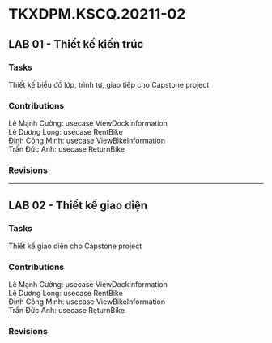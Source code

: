 # TKXDPM.KSCQ.20211-02

## LAB 01 - Thiết kế kiến trúc

### Tasks
Thiết kế biểu đồ lớp, trình tự, giao tiếp cho Capstone project

### Contributions
Lê Mạnh Cường: usecase ViewDockInformation<br />
Lê Dương Long: usecase RentBike<br />
Đinh Công Minh: usecase ViewBikeInformation<br />
Trần Đức Anh: usecase ReturnBike

### Revisions

---

## LAB 02 - Thiết kế giao diện

### Tasks
Thiết kế giao diện cho Capstone project

### Contributions
Lê Mạnh Cường: usecase ViewDockInformation<br />
Lê Dương Long: usecase RentBike<br />
Đinh Công Minh: usecase ViewBikeInformation<br />
Trần Đức Anh: usecase ReturnBike

### Revisions
